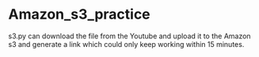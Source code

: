 # Amazon_s3_practice
s3.py can download the file from the Youtube and upload it to the Amazon s3 and generate a link which could only keep working within 15 minutes.

